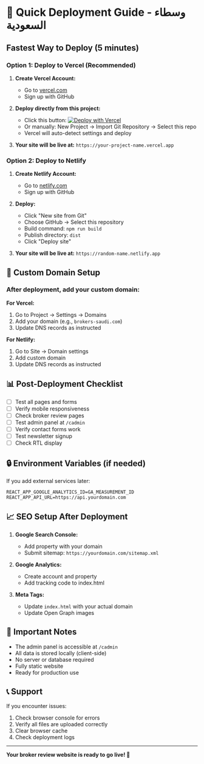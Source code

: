 # 🚀 Quick Deployment Guide - وسطاء السعودية

## Fastest Way to Deploy (5 minutes)

### Option 1: Deploy to Vercel (Recommended)

1. **Create Vercel Account:**
   - Go to [vercel.com](https://vercel.com)
   - Sign up with GitHub

2. **Deploy directly from this project:**
   - Click this button: [![Deploy with Vercel](https://vercel.com/button)](https://vercel.com/new/clone?repository-url=https://github.com/yourusername/brokers-saudi)
   - Or manually: New Project → Import Git Repository → Select this repo
   - Vercel will auto-detect settings and deploy

3. **Your site will be live at:** `https://your-project-name.vercel.app`

### Option 2: Deploy to Netlify

1. **Create Netlify Account:**
   - Go to [netlify.com](https://netlify.com)
   - Sign up with GitHub

2. **Deploy:**
   - Click "New site from Git"
   - Choose GitHub → Select this repository
   - Build command: `npm run build`
   - Publish directory: `dist`
   - Click "Deploy site"

3. **Your site will be live at:** `https://random-name.netlify.app`

## 🔧 Custom Domain Setup

### After deployment, add your custom domain:

**For Vercel:**
1. Go to Project → Settings → Domains
2. Add your domain (e.g., `brokers-saudi.com`)
3. Update DNS records as instructed

**For Netlify:**
1. Go to Site → Domain settings
2. Add custom domain
3. Update DNS records as instructed

## 📊 Post-Deployment Checklist

- [ ] Test all pages and forms
- [ ] Verify mobile responsiveness
- [ ] Check broker review pages
- [ ] Test admin panel at `/cadmin`
- [ ] Verify contact forms work
- [ ] Test newsletter signup
- [ ] Check RTL display

## 🔒 Environment Variables (if needed)

If you add external services later:

```
REACT_APP_GOOGLE_ANALYTICS_ID=GA_MEASUREMENT_ID
REACT_APP_API_URL=https://api.yourdomain.com
```

## 📈 SEO Setup After Deployment

1. **Google Search Console:**
   - Add property with your domain
   - Submit sitemap: `https://yourdomain.com/sitemap.xml`

2. **Google Analytics:**
   - Create account and property
   - Add tracking code to index.html

3. **Meta Tags:**
   - Update `index.html` with your actual domain
   - Update Open Graph images

## 🚨 Important Notes

- The admin panel is accessible at `/cadmin`
- All data is stored locally (client-side)
- No server or database required
- Fully static website
- Ready for production use

## 📞 Support

If you encounter issues:
1. Check browser console for errors
2. Verify all files are uploaded correctly
3. Clear browser cache
4. Check deployment logs

---

**Your broker review website is ready to go live! 🎉**